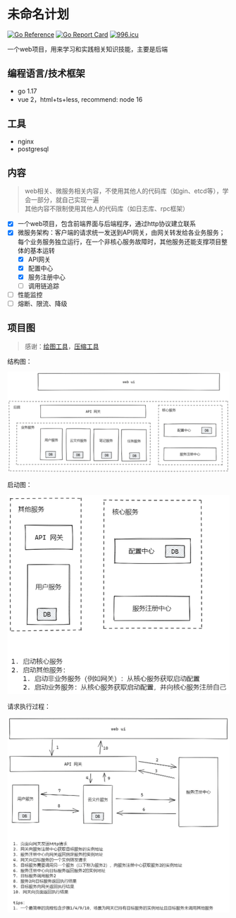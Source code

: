 # 未命名计划

[![Go Reference](https://pkg.go.dev/badge/github.com/mats9693/unnamed_plan.svg)](https://pkg.go.dev/github.com/mats9693/unnamed_plan)
[![Go Report Card](https://goreportcard.com/badge/github.com/mats9693/unnamed_plan)](https://goreportcard.com/report/github.com/mats9693/unnamed_plan)
[![996.icu](https://img.shields.io/badge/link-996.icu-red.svg)](https://996.icu)

一个web项目，用来学习和实践相关知识技能，主要是后端

## 编程语言/技术框架

- go 1.17
- vue 2，html+ts+less, recommend: node 16

## 工具

- nginx
- postgresql

## 内容

> web相关、微服务相关内容，不使用其他人的代码库（如gin、etcd等），学会一部分，就自己实现一遍  
> 其他内容不限制使用其他人的代码库（如日志库、rpc框架）

- [x] 一个web项目，包含前端界面与后端程序，通过http协议建立联系
- [x] 微服务架构：客户端的请求统一发送到API网关，由网关转发给各业务服务；每个业务服务独立运行，在一个非核心服务故障时，其他服务还能支撑项目整体的基本运转
  - [x] API网关
  - [x] 配置中心
  - [x] 服务注册中心
  - [ ] 调用链追踪
- [ ] 性能监控
- [ ] 熔断、限流、降级

## 项目图

> 感谢：[绘图工具](https://excalidraw.com)，[压缩工具](https://tinypng.com)

结构图：

![结构图](/doc/illustration/structure.png)

启动图：

![启动图](/doc/illustration/start.png)

请求执行过程：

![请求执行过程](/doc/illustration/execute_request.png)
